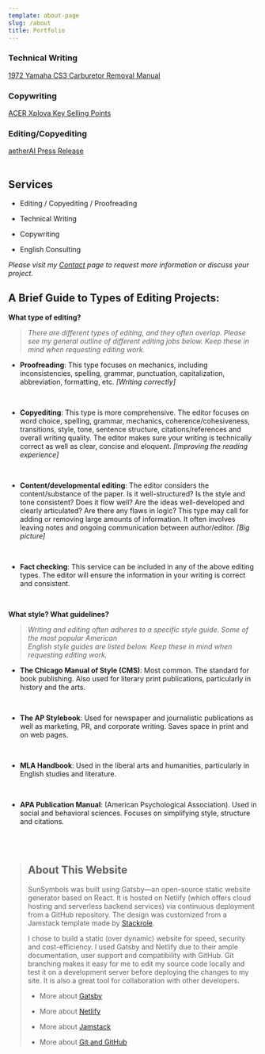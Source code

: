```yaml
---
template: about-page
slug: /about
title: Portfolio
---
```


### Technical Writing 
[1972 Yamaha CS3 Carburetor Removal Manual](https://docs.google.com/document/d/1zK1f4DbFlKdP7UgrS5OWuFU2D6MS-pGeRPCxoX888W0/edit?usp=sharing)

### Copywriting

[ACER Xplova Key Selling Points](https://docs.google.com/document/d/1_L0ZsDWLy_11Z2QZbIaX8IbQZjEZWeK-jW6rHvL4CQM/edit?usp=sharing)

### Editing/Copyediting
 [aetherAI Press Release](https://docs.google.com/document/d/1wKtqwuyv6LIdJGThPC5GRglMZI4lJE0tI3BWRdjSCLM/edit?usp=sharing)
<br>
<br>

## Services

* Editing / Copyediting / Proofreading

* Technical Writing 

* Copywriting

* English Consulting

*Please visit my [Contact](https://www.sunsymbols.com/contact) page to request more information or discuss your project.*  

## A Brief Guide to Types of Editing Projects:

**What type of editing?**

> *There are different types of editing, and they often overlap. Please see my general outline of
> different editing jobs below. Keep these in mind when requesting editing work.*
>


* **Proofreading**: This type focuses on mechanics, including inconsistencies, spelling, grammar, punctuation, capitalization, abbreviation, formatting, etc. *[Writing correctly]*  
<br>

* **Copyediting**: This type is more comprehensive. The editor focuses on word choice, spelling, grammar, mechanics, coherence/cohesiveness, transitions, style, tone,  sentence structure, citations/references and overall writing quality. The editor makes sure your writing is technically correct as well as clear, concise and eloquent. *[Improving the reading experience]*  
<br>
 
* **Content/developmental editing**: The editor considers the content/substance of the paper. Is it well-structured? Is the style and tone consistent? Does it flow well? Are the ideas well-developed and clearly articulated? Are there any flaws in logic? This type may call for adding or removing large amounts of information. It often involves leaving notes and ongoing communication between author/editor. *[Big picture]*  
<br>

* **Fact checking**: This service can be included in any of the above editing types. The editor will ensure the information in your writing is correct and consistent.  
<br>

**What style? What guidelines?**

> *Writing and editing often adheres to a specific style guide. Some of the most popular American  
> English style guides are listed below. Keep these in mind when requesting editing work.*


* **The Chicago Manual of Style (CMS)**: Most common. The standard for book publishing. Also used for literary print publications, particularly in history and the arts.  
<br>

* **The AP Stylebook**: Used for newspaper and journalistic publications as well as marketing, PR, and corporate writing. Saves space in print and on web pages.  
<br>

* **MLA Handbook**: Used in the liberal arts and humanities, particularly in English studies and literature.  
<br>

* **APA Publication Manual**: (American Psychological Association). Used in social and behavioral sciences. Focuses on simplifying style, structure and citations.
 
<br>
<br>

> ## About This Website
>
>SunSymbols was built using Gatsby—an open-source static website generator based on React. It is hosted on Netlify (which offers cloud hosting and serverless backend services) via continuous deployment from a GitHub repository. The design was customized from a Jamstack template made by [Stackrole](https://stackrole.com/).
>
>I chose to build a static (over dynamic) website for speed, security and cost-efficiency. I used Gatsby and Netlify due to their ample documentation, user support and compatibility with GitHub. Git branching makes it easy for me to edit my source code locally and test it on a development server before deploying the changes to my site. It is also a great tool for collaboration with other developers.
>
>* More about [Gatsby](https://www.gatsbyjs.com/how-it-works/)
>
>* More about [Netlify](https://www.netlify.com/about/)
>
>* More about [Jamstack](https://jamstack.wtf/)
>
>* More about [Git and GitHub](https://guides.github.com/activities/hello-world/)

